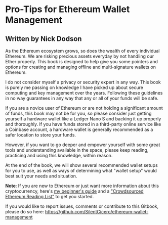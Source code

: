# Pro-Tips for Ethereum Wallet Management

## Written by Nick Dodson

As the Ethereum ecosystem grows, so does the wealth of every individual Ethereum. We are risking precious assets everyday by not handling our Ether properly. This book is designed to help give you some pointers and options for creating and managing offline and multi-signature wallets on Ethereum.

I do not consider myself a privacy or security expert in any way. This book is purely me passing on knowledge I have picked up about secure computing and key management over the years. Following these guidelines in no way guarantees in any way that any or all of your funds will be safe.

If you are a novice user of Ethereum or are not holding a significant amount of funds, this book may not be for you, so please consider just getting yourself a hardware wallet like a Ledger Nano S and backing it up properly and thoroughly. If you have funds stored in a third-party online service like a Coinbase account, a hardware wallet is generally recommended as a safer location to store your funds.

However, if you want to go deeper and empower yourself with some great tools and understanding available in the space, please keep reading, practicing and using this knowledge, within reason.

At the end of the book, we will show several recommended wallet setups for you to use, as well as ways of determining what "wallet setup" would best suit your needs and situation.

**Note**: If you are new to Ethereum or just want more information about this cryptocurrency, here's [my beginner's guide](https://medium.com/@NickDodson/super-beginners-guide-to-ethereum-cc592c8b3c32) and a ["Crowdsourced Ethereum Reading List"](https://github.com/Scanate/EthList) to get you started.

If you would like to report issues, comments or contribute to this Gitbook, please do so here: https://github.com/SilentCicero/ethereum-wallet-management
